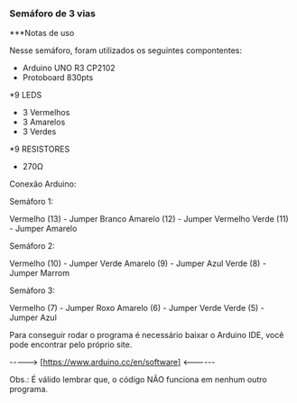 ### Semáforo de 3 vias

***Notas de uso

 Nesse semáforo, foram utilizados os seguintes compontentes:

  - Arduino UNO R3 CP2102
  - Protoboard 830pts
  
  *9 LEDS
  - 3 Vermelhos
  - 3 Amarelos
  - 3 Verdes

  
  *9 RESISTORES
  - 270Ω

  Conexão Arduino:
  

  Semáforo 1:
   
  Vermelho (13)   - Jumper Branco
  Amarelo  (12)   - Jumper Vermelho
  Verde    (11)   - Jumper Amarelo


  Semáforo 2:

  Vermelho (10)   - Jumper Verde
  Amarelo  (9)    - Jumper Azul
  Verde    (8)    - Jumper Marrom


  Semáforo 3:

  Vermelho (7)   - Jumper Roxo
  Amarelo  (6)   - Jumper Verde
  Verde    (5)   - Jumper Azul
  
  
 
 Para conseguir rodar o programa é necessário baixar o Arduino IDE, você pode encontrar pelo próprio site.

 -----> [https://www.arduino.cc/en/software] <------

Obs.: É válido lembrar que, o código NÃO funciona em nenhum outro programa.
